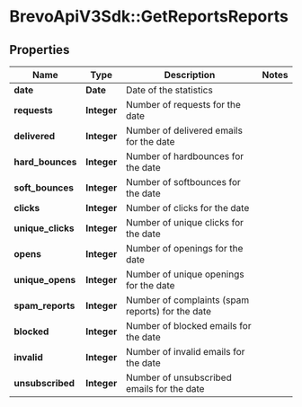 # BrevoApiV3Sdk::GetReportsReports

## Properties
Name | Type | Description | Notes
------------ | ------------- | ------------- | -------------
**date** | **Date** | Date of the statistics | 
**requests** | **Integer** | Number of requests for the date | 
**delivered** | **Integer** | Number of delivered emails for the date | 
**hard_bounces** | **Integer** | Number of hardbounces for the date | 
**soft_bounces** | **Integer** | Number of softbounces for the date | 
**clicks** | **Integer** | Number of clicks for the date | 
**unique_clicks** | **Integer** | Number of unique clicks for the date | 
**opens** | **Integer** | Number of openings for the date | 
**unique_opens** | **Integer** | Number of unique openings for the date | 
**spam_reports** | **Integer** | Number of complaints (spam reports) for the date | 
**blocked** | **Integer** | Number of blocked emails for the date | 
**invalid** | **Integer** | Number of invalid emails for the date | 
**unsubscribed** | **Integer** | Number of unsubscribed emails for the date | 


